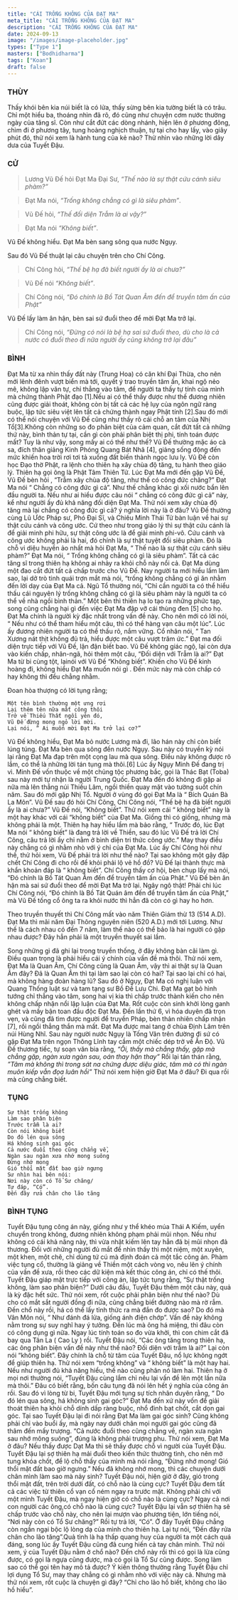 ```yaml
---
title: "CÁI TRỐNG KHÔNG CỦA ĐẠT MA"
meta_title: "CÁI TRỐNG KHÔNG CỦA ĐẠT MA"
description: "CÁI TRỐNG KHÔNG CỦA ĐẠT MA"
date: 2024-09-13
image: "/images/image-placeholder.jpg"
types: ["Type 1"]
masters: ["Bodhidharma"]
tags: ["Koan"]
draft: false
---
```


### THÙY
Thấy khói bên kia núi biết là có lửa, thấy sừng bên kia tường biết là có trâu. 
Chỉ một hiểu ba, thoáng nhìn đã rõ, đó cũng như chuyện cơm nước thường ngày của tăng sĩ. 
Còn như cắt đứt các dòng nhánh, hiện lên ở phương đông, chìm đi ở phương tây, tung hoàng nghịch thuận, tự tại cho hay lấy, vào giây phút đó, thử nói xem là hành tung của kẻ nào? Thử nhìn vào những lời dây dưa của Tuyết Đậu.

### CỬ 
> Lương Vũ Đế hỏi Đạt Ma Đại Sư, *“Thế nào là sự thật cứu cánh siêu phàm?”*
 
> Đạt Ma nói, *“Trống không chẳng có gì là siêu phàm”*.
 
> Vũ Đế hỏi, *“Thế đối diện Trẫm là ai vậy?”*

> Đạt Ma nói *“Không biết”*.

Vũ Đế không hiểu. Đạt Ma bèn sang sông qua nước Ngụy. 

Sau đó Vũ Đế thuật lại câu chuyện trên cho Chí Công.
> Chí Công hỏi, *“Thế bệ hạ đã biết người ấy là ai chưa?”*

> Vũ Đế nói *“Không biết”*.

> Chí Công nói, *“Đó chính là Bồ Tát Quan Âm đến để truyền tâm ấn của Phật”*

Vũ Đế lấy làm ân hận, bèn sai sứ đuổi theo để mời Đạt Ma trở lại.

> Chí Công nói, *“Đừng có nói là bệ hạ sai sứ đuổi theo, dù cho là cả nước có đuổi theo đi nữa người ấy cũng không trở lại đâu”*

### BÌNH 
Đạt Ma từ xa nhìn thấy đất này (Trung Hoa) có căn khí Đại Thừa, cho nên mới lênh đênh vượt biển mà tới, quyết ý trao truyền tâm ấn, khai ngộ nẻo mê, không lập văn tự, chỉ thẳng vào tâm, để người ta thấy tự tính của mình mà chứng thành Phật đạo [1].Nếu ai có thể thấy được như thế đương nhiên cũng được giải thoát, không còn bị tất cả các hệ lụy của ngôn ngữ ràng buộc, lập tức siêu việt lên tất cả chứng thành ngay Phật tính [2].Sau đó mới có thể nói chuyện với Vũ Đế cũng như thấy rõ cái chỗ an tâm của Nhị Tổ[3].Không còn những so đo phân biệt của cảm quan, cắt đứt tất cả những thứ này, bình thản tự tại, cần gì còn phải phân biệt thị phi, tính toán được mất? Tuy là như vậy, song mấy ai có thể như thế?
Vũ Đế thường mặc áo cà sa, đích thân giảng Kinh Phóng Quang Bát Nhã [4], giảng sống động đến mức khiến hoa trời rơi tơi tả xuống đất biến thành ngọc lưu ly. Vũ Đế còn học Đạo thờ Phật, ra lệnh cho thiên hạ xây chùa độ tăng, tu hành theo giáo lý. Thiên hạ gọi ông là Phật Tâm Thiên Tử.
Lúc Đạt Ma mới đến gặp Vũ Đế, Vũ Đế bèn hỏi , “Trẫm xây chùa độ tăng, như thế có công đức chăng?” Đạt Ma nói “ Chẳng có công đức gì cả”. Như thế chẳng khác gì xối nước bẩn lên đầu người ta. Nếu như ai hiểu được câu nói “ chẳng có công đức gì cả” này, kể như người ấy đủ khả năng đối diện Đạt Ma. Thử nói xem xây chùa độ tăng mà lại chẳng có công đức gì cả? ý nghĩa lời này là ở đâu?
Vũ Đế thường cùng Lũ Ước Pháp sư, Phó Đại Sĩ, và Chiêu Minh Thái Tử bàn luận về hai sự thật cứu cánh và công ước. Cứ theo như trong giáo lý thì sự thật cứu cánh là để giải minh phi hữu, sự thật công ước là để giải minh phi-vô. Cứu cánh và công ước không phải là hai, đó chính là sự thật tuyệt đối siêu phàm. Đó là chỗ vi diệu huyền ảo nhất mà hỏi Đạt Ma, “ Thế nào là sự thật cứu cánh siêu phàm?” Đạt Ma nói, “ Trống không chẳng có gì là siêu phàm”. Tất cả các tăng sĩ trong thiên hạ không ai nhảy ra khỏi chỗ này nổi cả. Đạt Ma dùng một đao cắt đứt tất cả chấp trước cho Vũ Đế. Nay người ta mới hiểu lầm làm sao, lại dở trò tinh quái trợn mắt mà nói, “trống không chẳng có gì ăn nhằm đến lời dạy của Đạt Ma cả.
Ngũ Tổ thường nói, “Chỉ cần người ta có thể hiểu thấu cái nguyên lý trống không chẳng có gì là siêu phàm này là người ta có thể về nhà ngồi bình thản.” Một bên thì thiên hạ lo tạo ra những phức tạp, song cũng chẳng hại gì đến việc Đạt Ma đập vỡ cái thùng đen [5] cho họ. Đạt Ma chính là người kỳ đặc nhất trong vấn đề này. Cho nên mới có lời nói, “ Nếu như có thể tham hiểu một câu, thì có thể hàng vạn câu một lúc”. Lúc ấy đương nhiên người ta có thể thấu rõ, nắm vững. Cổ nhân nói, “ Tan Xương nát thịt không đủ trả, hiểu được một câu vượt trăm ức.”
Đạt ma đối diện trực tiếp với Vũ Đế, lận đận biết bao. Vũ Đế không giác ngộ, lại còn dựa vào kiến chấp, nhân-ngã, hỏi thêm một câu, “Đối diện với Trẫm là ai?” Đạt Ma từ bi cùng tột, lạinói với Vũ Đế “Không biết”. Khiến cho Vũ Đế kinh hoàng đi, không hiểu Đạt Ma muốn nói gì . Đến mức này mà còn chấp có hay không thì đều chẳng nhằm.

Đoan hòa thượng có lời tụng rằng;
```
Một tên bình thường một ưng rơi
Lại thêm tên nữa mất công thôi
Trở về Thiếu Thất ngồi yên đó,
Vũ Đế đừng mong ngỏ lời mời.
Lại nói, “ Ai muốn mời Đạt Ma trở lại cơ?”
```

Vũ Đế không hiểu, Đạt Ma bỏ nước Lương mà đi, lão hán này chỉ còn biết lúng túng. Đạt Ma bèn qua sông đến nước Ngụy. Sau này có truyền kỳ nói lại rằng Đạt Ma đạp trên một cọng lau mà qua sông. Điều này không được rõ lắm, có thể là những lời tán tụng mà thôi.[6] 
Lúc ấy Ngụy Minh Đế đang trị vì. Minh Đế vốn thuộc về một chủng tộc phương bắc, gọi là Thác Bạt (Toba) sau này mới tự nhận là người Trung Quốc. Đạt Ma đến đó không đi gặp ai nữa mà lên thẳng núi Thiếu Lâm, ngồi thiền quay mặt vào tường suốt chín năm. Sau đó mới gặp Nhị Tổ. Người ở vùng đó gọi Đạt Ma là “ Bích Quán Bà La Môn”.
Vũ Đế sau đó hỏi Chí Công, Chí Công nói, “Thế bệ hạ đã biết người ấy là ai chưa?” Vũ Đế nói, “Không biết”. Thử nói xem cái “ không biết” này là một hay khác với cái “không biết” của Đạt Ma. Giống thì có giống, nhưng mà không phải là một. Thiên hạ hay hiểu lầm mà bảo rằng, “ Trước đó, lúc Đạt Ma nói “ không biết” là đang trả lời về Thiền, sau đó lúc Vũ Đế trả lời Chí Công, câu trả lời ấy chỉ nằm ở bình diện tri thức công ước.” May thay điều này chẳng có gì nhằm nhò với ý chỉ của Đạt Ma. Lúc ấy Chí Công hỏi như thế, thử hỏi xem, Vũ Đế phải trả lời như thế nào? Tại sao không một gậy đập chết Chí Công đi cho rồi để khỏi phải lộ vẻ hồ đồ? Vũ Đế lại thành thực mà khẩn khoản đáp là “ không biết”. Chí Công thấy cơ hội, bèn chụp lấy mà nói, “Đó chính là Bồ Tát Quan Âm đến để truyền tâm ấn của Phật.” Vũ Đế bèn ân hận mà sai sứ đuổi theo để mời Đạt Ma trở lại. Ngây ngô thật! Phải chi lúc Chí Công nói, “Đó chính là Bồ Tát Quán âm đến để truyền tâm ấn của Phật,” mà Vũ Đế tống cổ ông ta ra khỏi nước thì hẳn đã còn có gì hay ho hơn.

Theo truyền thuyết thì Chí Công mất vào năm Thiên Giám thừ 13 (514 A.D). 
Đạt Ma thì mãi năm Đại Thông nguyên niên (520 A.D.) mới tới Lương. 
Như thế là cách nhau có đến 7 năm, làm thế nào có thể bảo là hai người có gặp nhau được? 
Đây hẳn phải là một truyền thuyết sai lầm. 

Song những gì đã ghi lại trong truyền thống, ở đây không bàn cãi làm gì. 
Điều quan trọng là phải hiểu cái ý chính của vấn đề mà thôi. 
Thử nói xem, Đạt Ma là Quan Âm, Chí Công cũng là Quan Âm, vậy thì ai thật sự là Quan Âm đây? 
Đã là Quan Âm thì tại làm sao lại còn có hai? 
Tại sao lại chỉ có hai, mà không hàng đoàn hàng lũ?
Sau đó ở Ngụy, Đạt Ma có nghị luận với Quang Thống luật sư và tam tạng sư Bồ Đề Lưu Chi. 
Đạt Ma gạt bỏ hình tướng chỉ thẳng vào tâm, song hai vị kia thì chấp trước thành kiến cho nên không chấp nhận nổi lập luận của Đạt Ma. 
Rốt cuộc còn sinh khởi lòng ganh ghét và mấy bận toan đầu độc Đạt Ma. 
Đến lần thứ 6, vì hóa duyên đã trọn vẹn, và cũng đã tìm được người để truyền Pháp, bèn thản nhiên chấp nhận [7], rồi ngồi thẳng thắn mà mất. 
Đạt Ma được mai tang ở chùa Định Lâm trên núi Hùng Nhĩ. 
Sau này người nước Ngụy là Tống Vân trên đường đi sứ có gặp Đạt Ma trên ngọn Thông Lĩnh tay cầm một chiếc dép trở về Ấn Độ.
Vũ Đế thương tiếc, tự soạn văn bia rằng, *“Ôi, thấy mà chẳng thấy, gặp mà chẳng gặp, ngàn xưa ngàn sau, oán thay hận thay”* 
Rồi lại tán thán rằng, *”Tâm mà không thì trong sát na chứng được diệu giác, tâm mà có thì ngàn muôn kiếp vẫn đọa luân hồi”*
Thử nói xem hiện giờ Đạt Ma ở đâu? Đi qua rồi mà cũng chẳng biết.

### TỤNG
```
Sự thật trống không
Làm sao phân biện
Trước trẫm là ai?
Còn nói không biết
Do đó lén qua sông
Há không sinh gai góc
Cả nước đuổi theo cũng chẳng về,
Ngàn sau ngàn xưa nhớ mong suông
Đừng nhớ mong
Gió thổi mặt đất bao giờ ngưng
Sư nhìn hai bên nói:
Nơi này còn có Tổ Sư chăng/
Tự đáp, “Có”.
Đến đây rửa chân cho lão tăng
```

### BÌNH TỤNG
Tuyết Đậu tụng công án này, giống như y thể khéo múa Thái A Kiếm, uyển chuyển trong không, đương nhiên không phạm phải mũi nhọn. Nếu như không có cái khả năng này, thì vừa nhặt kiếm lên tay hẳn đã bị mũi nhọn đả thương. Đối với những người đủ mắt để nhìn thấy thì một niệm, một xuyên, một khen, một chê, chỉ dùng tứ cú mà định đoán cả một tắc công án. Phàm việc tụng cổ, thường là giảng về Thiền một cách vòng vo, nêu lên ý chính của vấn đề xưa, rồi theo các dữ kiện mà kết thúc công án, chỉ có thế thôi.
Tuyết Đậu giáp mặt trực tiếp với công án, lập tức tụng rằng, “Sự thật trống không, làm sao phân biện?” Dưới câu đầu, Tuyết Đậu thêm một câu này, quả là kỳ đặc hết sức. Thử nói xem, rốt cuộc phải phân biện như thế nào? Dù cho có mắt sắt người đồng đi nữa, cũng chẳng biết đường nào mà rờ rẫm. Đến chổ này rồi, há có thể lấy tỉnh thức ra mà đắn đo được sao? Do đó mà Vân Môn nói, “ Như đánh đá lửa, giống ánh điện chớp”. Vấn đề này không nằm trong sự suy nghĩ hay ý tưởng. Đến lúc mà ông há miệng, thì đâu còn có công dụng gì nữa. Ngay lúc tính toán so đo vừa khởi, thì con chim cắt đã bay qua Tân La ( Cao Ly ) rồi.
Tuyết Đậu nói, “Các ông tăng trong thiên hạ, các ông phân biện vấn đề này như thế nào? Đối diện với trẫm là ai?” Lại còn nói “không biết”. Đây chính là chỗ từ tâm của Tuyết Đậu, nổ lực không ngớt để giúp thiên hạ. Thử nói xem “trống không” và “ không biết” là một hay hai. Nếu như người đủ khả năng hiểu, thế nào cũng phân nó làm hai. Thiên hạ ở mọi nơi thường nói, “Tuyết Đậu cùng lắm chỉ nêu lại vấn đề lên một lần nữa mà thôi.” Đâu có biết rằng, bốn câu tụng đã nói lên hết ý nghĩa của công án rồi.
Sau đó vì lòng từ bi, Tuyết Đậu mới tụng sự tích nhân duyên rằng, “ Do đó lén qua sông, há không sinh gai góc?” Đạt Ma đến xứ này vốn để giải thoát thiên hạ khỏi chỗ dính dấp ràng buộc, nhổ đinh bạt chốt, cắt dọn gai góc. Tại sao Tuyết Đậu lại đi nói rằng Đạt Ma làm gai góc sinh? Cũng không phải chỉ vào buổi ấy, mà ngày nay dưới chân mọi người gai góc cũng đã thâm đến mấy trượng. “Cả nước đuổi theo cũng chẳng về, ngàn xưa ngàn sau nhớ mông suông”, đúng là không phải trượng phu. Thử nói xem, Đạt Ma ở đâu? Nếu thấy được Dạt Ma thì sẽ thấy được chỗ vì người của Tuyết Đậu.
Tuyết Đậu lại sợ thiên hạ mải đuổi theo kiến thức thường tình, cho nên mở tung khóa chốt, để lộ chỗ thấy của mình mà nói rằng, “Đừng nhớ mong! Gió thổi mặt đất bao giờ ngưng.” Nếu đã không nhớ mong, thì các chuyện dưới chân mình làm sao mà nảy sinh? Tuyết Đậu nói, hiện giờ ở đây, gió trong thổi mặt đất, trên trời dưới đất, có chỗ nào là cùng cực? Tuyết Đậu đem tất cả các việc từ thiên cổ vạn cổ ném ngay ra trước mặt. Không phải chỉ với một mình Tuyết Đậu, mà ngay hiện giờ có chỗ nào là cùng cực? Ngay cả nơi con người các ông,có chỗ nào là cùng cực?
Tuyết Đậu lại vẫn sợ thiên hạ sẽ chấp trước vào chỗ này, cho nên lại mượn vào phương tiện, lớn tiếng nói, “Nơi này còn có Tổ Sư chăng?” Rồi tự trả lời, “Có”. Ở đây Tuyết Đậu chẳng còn ngần ngại bộc lộ lòng dạ của mình cho thiên hạ. Lại tự nói, “Đến đây rửa chân cho lão tăng”.Quả tình là hạ thấp quang huy của người ta một cách quá đáng, song lúc ấy Tuyết Đậu cũng đã cung hiến cả tay chân mình. Thử nói xem, ý của Tuyết Đậu nằm ở chổ nào? Đến chổ này rồi thì có gọi là lừa cũng được, có gọi là ngựa cũng được, mà có gọi là Tổ Sư cũng được. Song làm sao có thể gọi tên hay mô tả được? Ý kiến thông thường rằng Tuyết Đậu chỉ lợi dụng Tổ Sư, may thay chẳng có gì nhằm nhò với việc này cả. Nhưng mà thử nói xem, rốt cuộc là chuyện gì đây? “Chỉ cho lão hồ biết, không cho lão hồ hiểu”.

